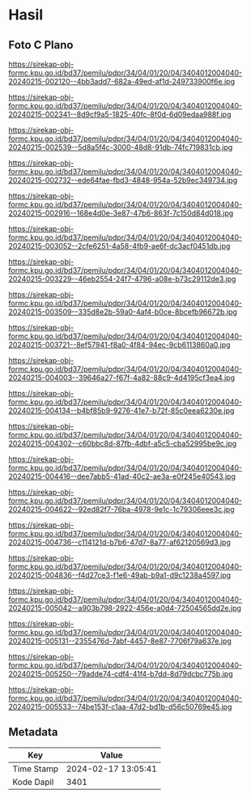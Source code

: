 # Hasil

## Foto C Plano

https://sirekap-obj-formc.kpu.go.id/bd37/pemilu/pdpr/34/04/01/20/04/3404012004040-20240215-002120--4bb3add7-682a-49ed-af1d-249733900f6e.jpg

https://sirekap-obj-formc.kpu.go.id/bd37/pemilu/pdpr/34/04/01/20/04/3404012004040-20240215-002341--8d9cf9a5-1825-40fc-8f0d-6d09edaa988f.jpg

https://sirekap-obj-formc.kpu.go.id/bd37/pemilu/pdpr/34/04/01/20/04/3404012004040-20240215-002539--5d8a5f4c-3000-48d8-91db-74fc719831cb.jpg

https://sirekap-obj-formc.kpu.go.id/bd37/pemilu/pdpr/34/04/01/20/04/3404012004040-20240215-002732--ede64fae-fbd3-4848-954a-52b9ec349734.jpg

https://sirekap-obj-formc.kpu.go.id/bd37/pemilu/pdpr/34/04/01/20/04/3404012004040-20240215-002916--168e4d0e-3e87-47b6-863f-7c150d84d018.jpg

https://sirekap-obj-formc.kpu.go.id/bd37/pemilu/pdpr/34/04/01/20/04/3404012004040-20240215-003052--2cfe6251-4a58-4fb9-ae6f-dc3acf0451db.jpg

https://sirekap-obj-formc.kpu.go.id/bd37/pemilu/pdpr/34/04/01/20/04/3404012004040-20240215-003229--46eb2554-24f7-4796-a08e-b73c29112de3.jpg

https://sirekap-obj-formc.kpu.go.id/bd37/pemilu/pdpr/34/04/01/20/04/3404012004040-20240215-003509--335d8e2b-59a0-4af4-b0ce-8bcefb96672b.jpg

https://sirekap-obj-formc.kpu.go.id/bd37/pemilu/pdpr/34/04/01/20/04/3404012004040-20240215-003721--8ef57941-f8a0-4f84-94ec-9cb6113860a0.jpg

https://sirekap-obj-formc.kpu.go.id/bd37/pemilu/pdpr/34/04/01/20/04/3404012004040-20240215-004003--39646a27-f67f-4a82-88c9-4d4195cf3ea4.jpg

https://sirekap-obj-formc.kpu.go.id/bd37/pemilu/pdpr/34/04/01/20/04/3404012004040-20240215-004134--b4bf85b9-9276-41e7-b72f-85c0eea6230e.jpg

https://sirekap-obj-formc.kpu.go.id/bd37/pemilu/pdpr/34/04/01/20/04/3404012004040-20240215-004302--c60bbc8d-87fb-4dbf-a5c5-cba52995be9c.jpg

https://sirekap-obj-formc.kpu.go.id/bd37/pemilu/pdpr/34/04/01/20/04/3404012004040-20240215-004416--dee7abb5-41ad-40c2-ae3a-e0f245e40543.jpg

https://sirekap-obj-formc.kpu.go.id/bd37/pemilu/pdpr/34/04/01/20/04/3404012004040-20240215-004622--92ed82f7-76ba-4978-9e1c-1c79306eee3c.jpg

https://sirekap-obj-formc.kpu.go.id/bd37/pemilu/pdpr/34/04/01/20/04/3404012004040-20240215-004736--c114121d-b7b6-47d7-8a77-af62120569d3.jpg

https://sirekap-obj-formc.kpu.go.id/bd37/pemilu/pdpr/34/04/01/20/04/3404012004040-20240215-004836--f4d27ce3-f1e6-49ab-b9a1-d9c1238a4597.jpg

https://sirekap-obj-formc.kpu.go.id/bd37/pemilu/pdpr/34/04/01/20/04/3404012004040-20240215-005042--a903b798-2922-456e-a0d4-72504565dd2e.jpg

https://sirekap-obj-formc.kpu.go.id/bd37/pemilu/pdpr/34/04/01/20/04/3404012004040-20240215-005131--2355476d-7abf-4457-8e87-7706f79a637e.jpg

https://sirekap-obj-formc.kpu.go.id/bd37/pemilu/pdpr/34/04/01/20/04/3404012004040-20240215-005250--79adde74-cdf4-41f4-b7dd-8d79dcbc775b.jpg

https://sirekap-obj-formc.kpu.go.id/bd37/pemilu/pdpr/34/04/01/20/04/3404012004040-20240215-005533--74be153f-c1aa-47d2-bd1b-d56c50769e45.jpg


## Metadata

| Key        | Value               |
| ---------- | ------------------- |
| Time Stamp | 2024-02-17 13:05:41 |
| Kode Dapil | 3401                |



